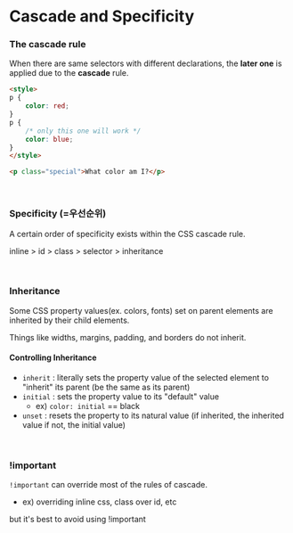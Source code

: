 # Cascade and Specificity

### The cascade rule

When there are same selectors with different declarations, the **later one** is applied due to the **cascade** rule.

```html
<style>
p {
	color: red;
}
p {
    /* only this one will work */
	color: blue;	
}
</style>

<p class="special">What color am I?</p>
```

<br>

### Specificity (=우선순위)

A certain order of specificity exists within the CSS cascade rule. 

inline > id > class > selector > inheritance

<br>


### Inheritance

Some CSS property values(ex. colors, fonts) set on parent elements are inherited by their child elements. 

Things like widths, margins, padding, and borders do not inherit. 

#### Controlling Inheritance

- `inherit` : literally sets the property value of the selected element to "inherit" its parent (be the same as its parent)
- `initial` : sets the property value to its "default" value
  - ex) `color: initial` == black
- `unset` : resets the property to its natural value (if inherited, the inherited value if not, the initial value)

<br>

### !important

`!important` can override most of the rules of cascade. 

- ex) overriding inline css, class over id, etc

but it's best to avoid using !important
